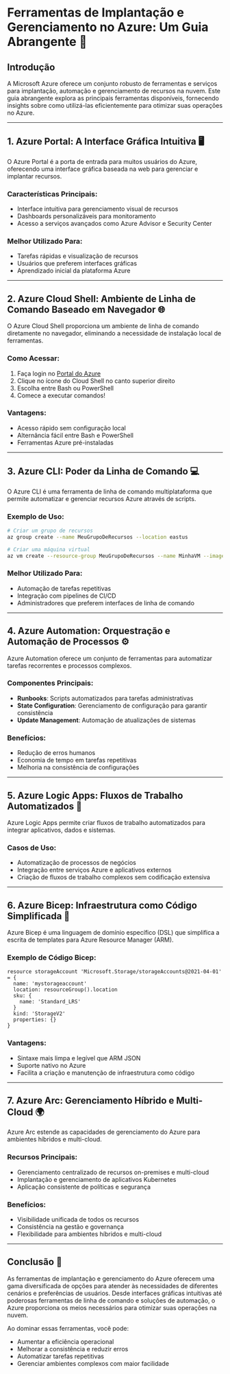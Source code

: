 # Ferramentas de Implantação e Gerenciamento no Azure: Um Guia Abrangente 🚀

## Introdução

A Microsoft Azure oferece um conjunto robusto de ferramentas e serviços para implantação, automação e gerenciamento de recursos na nuvem. Este guia abrangente explora as principais ferramentas disponíveis, fornecendo insights sobre como utilizá-las eficientemente para otimizar suas operações no Azure.

---

## 1. Azure Portal: A Interface Gráfica Intuitiva 🖥️

O Azure Portal é a porta de entrada para muitos usuários do Azure, oferecendo uma interface gráfica baseada na web para gerenciar e implantar recursos.

### Características Principais:
- Interface intuitiva para gerenciamento visual de recursos
- Dashboards personalizáveis para monitoramento
- Acesso a serviços avançados como Azure Advisor e Security Center

### Melhor Utilizado Para:
- Tarefas rápidas e visualização de recursos
- Usuários que preferem interfaces gráficas
- Aprendizado inicial da plataforma Azure

---

## 2. Azure Cloud Shell: Ambiente de Linha de Comando Baseado em Navegador 🌐

O Azure Cloud Shell proporciona um ambiente de linha de comando diretamente no navegador, eliminando a necessidade de instalação local de ferramentas.

### Como Acessar:
1. Faça login no [Portal do Azure](https://portal.azure.com/)
2. Clique no ícone do Cloud Shell no canto superior direito
3. Escolha entre Bash ou PowerShell
4. Comece a executar comandos!

### Vantagens:
- Acesso rápido sem configuração local
- Alternância fácil entre Bash e PowerShell
- Ferramentas Azure pré-instaladas

---

## 3. Azure CLI: Poder da Linha de Comando 💻

O Azure CLI é uma ferramenta de linha de comando multiplataforma que permite automatizar e gerenciar recursos Azure através de scripts.

### Exemplo de Uso:
```bash
# Criar um grupo de recursos
az group create --name MeuGrupoDeRecursos --location eastus

# Criar uma máquina virtual
az vm create --resource-group MeuGrupoDeRecursos --name MinhaVM --image UbuntuLTS --admin-username azureuser --generate-ssh-keys
```

### Melhor Utilizado Para:
- Automação de tarefas repetitivas
- Integração com pipelines de CI/CD
- Administradores que preferem interfaces de linha de comando

---

## 4. Azure Automation: Orquestração e Automação de Processos ⚙️

Azure Automation oferece um conjunto de ferramentas para automatizar tarefas recorrentes e processos complexos.

### Componentes Principais:
- **Runbooks**: Scripts automatizados para tarefas administrativas
- **State Configuration**: Gerenciamento de configuração para garantir consistência
- **Update Management**: Automação de atualizações de sistemas

### Benefícios:
- Redução de erros humanos
- Economia de tempo em tarefas repetitivas
- Melhoria na consistência de configurações

---

## 5. Azure Logic Apps: Fluxos de Trabalho Automatizados 🔄

Azure Logic Apps permite criar fluxos de trabalho automatizados para integrar aplicativos, dados e sistemas.

### Casos de Uso:
- Automatização de processos de negócios
- Integração entre serviços Azure e aplicativos externos
- Criação de fluxos de trabalho complexos sem codificação extensiva

---

## 6. Azure Bicep: Infraestrutura como Código Simplificada 📝

Azure Bicep é uma linguagem de domínio específico (DSL) que simplifica a escrita de templates para Azure Resource Manager (ARM).

### Exemplo de Código Bicep:
```bicep
resource storageAccount 'Microsoft.Storage/storageAccounts@2021-04-01' = {
  name: 'mystorageaccount'
  location: resourceGroup().location
  sku: {
    name: 'Standard_LRS'
  }
  kind: 'StorageV2'
  properties: {}
}
```

### Vantagens:
- Sintaxe mais limpa e legível que ARM JSON
- Suporte nativo no Azure
- Facilita a criação e manutenção de infraestrutura como código

---

## 7. Azure Arc: Gerenciamento Híbrido e Multi-Cloud 🌍

Azure Arc estende as capacidades de gerenciamento do Azure para ambientes híbridos e multi-cloud.

### Recursos Principais:
- Gerenciamento centralizado de recursos on-premises e multi-cloud
- Implantação e gerenciamento de aplicativos Kubernetes
- Aplicação consistente de políticas e segurança

### Benefícios:
- Visibilidade unificada de todos os recursos
- Consistência na gestão e governança
- Flexibilidade para ambientes híbridos e multi-cloud

---

## Conclusão 🎯

As ferramentas de implantação e gerenciamento do Azure oferecem uma gama diversificada de opções para atender às necessidades de diferentes cenários e preferências de usuários. Desde interfaces gráficas intuitivas até poderosas ferramentas de linha de comando e soluções de automação, o Azure proporciona os meios necessários para otimizar suas operações na nuvem.

Ao dominar essas ferramentas, você pode:
- Aumentar a eficiência operacional
- Melhorar a consistência e reduzir erros
- Automatizar tarefas repetitivas
- Gerenciar ambientes complexos com maior facilidade
